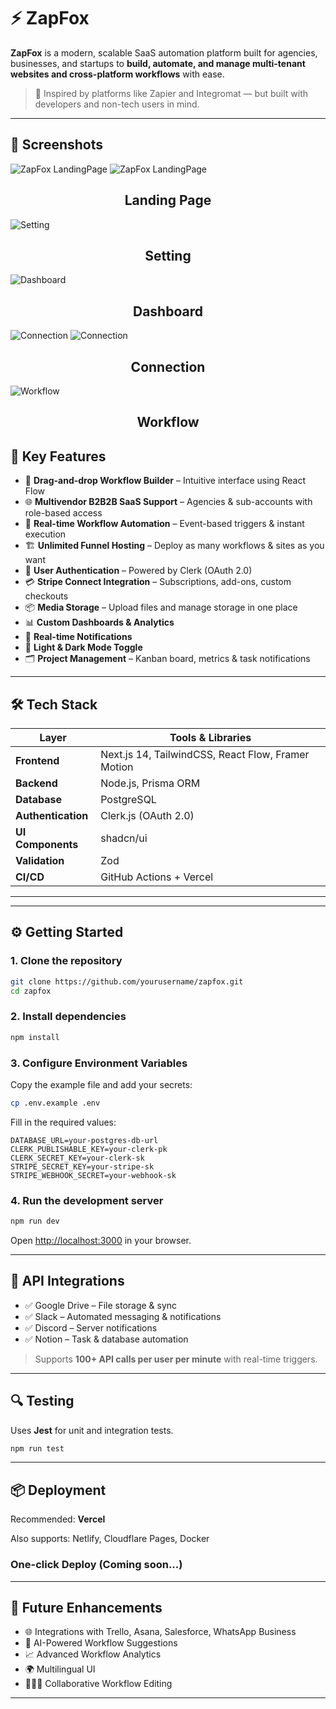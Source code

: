 
# ⚡ ZapFox

**ZapFox** is a modern, scalable SaaS automation platform built for agencies, businesses, and startups to **build, automate, and manage multi-tenant websites and cross-platform workflows** with ease.

> 🧠 Inspired by platforms like Zapier and Integromat — but built with developers and non-tech users in mind.

---
## 📸 Screenshots

![ZapFox LandingPage](https://github.com/user-attachments/assets/5b04b6c6-4290-4482-b75c-2c1158285110)
![ZapFox LandingPage](https://github.com/user-attachments/assets/34413516-6b2b-4bf2-b59b-7aadef636870)
<h2 align="center">Landing Page</h2>

![Setting](https://github.com/user-attachments/assets/70a8304b-809b-42f7-bf68-1a0c4b0a919d)
<h2 align="center">Setting</h2>


![Dashboard](https://github.com/user-attachments/assets/3845935a-2ddf-46cb-9225-c8ad6a5e6da2)
<h2 align="center">Dashboard</h2>


![Connection](https://github.com/user-attachments/assets/532e0e86-f94d-49c6-8389-aa5e502fc1eb)
![Connection](https://github.com/user-attachments/assets/3e52bd66-9580-4bd9-a23a-646dc7cbfbc8)
<h2 align="center">Connection</h2>


![Workflow](https://github.com/user-attachments/assets/22ea4fd4-1245-4aad-81ee-2c26b924e130)
<h2 align="center">Workflow</h2>


## 🚀 Key Features


- 🧩 **Drag-and-drop Workflow Builder** – Intuitive interface using React Flow
- 🌐 **Multivendor B2B2B SaaS Support** – Agencies & sub-accounts with role-based access
- 🔄 **Real-time Workflow Automation** – Event-based triggers & instant execution
- 🏗️ **Unlimited Funnel Hosting** – Deploy as many workflows & sites as you want
- 👥 **User Authentication** – Powered by Clerk (OAuth 2.0)
- 💳 **Stripe Connect Integration** – Subscriptions, add-ons, custom checkouts
- 📦 **Media Storage** – Upload files and manage storage in one place
- 📊 **Custom Dashboards & Analytics**
- 🔔 **Real-time Notifications**
- 🌙 **Light & Dark Mode Toggle**
- 🗂️ **Project Management** – Kanban board, metrics & task notifications

---

## 🛠️ Tech Stack

| Layer           | Tools & Libraries                          |
|----------------|---------------------------------------------|
| **Frontend**   | Next.js 14, TailwindCSS, React Flow, Framer Motion |
| **Backend**    | Node.js, Prisma ORM                         |
| **Database**   | PostgreSQL                                  |
| **Authentication** | Clerk.js (OAuth 2.0)                    |
| **UI Components** | shadcn/ui                                |
| **Validation** | Zod                                         |
| **CI/CD**      | GitHub Actions + Vercel                     |

---


---

## ⚙️ Getting Started

### 1. Clone the repository

```bash
git clone https://github.com/yourusername/zapfox.git
cd zapfox
```

### 2. Install dependencies

```bash
npm install
```

### 3. Configure Environment Variables

Copy the example file and add your secrets:

```bash
cp .env.example .env
```

Fill in the required values:

```env
DATABASE_URL=your-postgres-db-url
CLERK_PUBLISHABLE_KEY=your-clerk-pk
CLERK_SECRET_KEY=your-clerk-sk
STRIPE_SECRET_KEY=your-stripe-sk
STRIPE_WEBHOOK_SECRET=your-webhook-sk
```

### 4. Run the development server

```bash
npm run dev
```

Open [http://localhost:3000](http://localhost:3000) in your browser.

---

## 🔗 API Integrations

- ✅ Google Drive – File storage & sync
- ✅ Slack – Automated messaging & notifications
- ✅ Discord – Server notifications
- ✅ Notion – Task & database automation

> Supports **100+ API calls per user per minute** with real-time triggers.

---

## 🔍 Testing

Uses **Jest** for unit and integration tests.

```bash
npm run test
```

---

## 📦 Deployment

Recommended: **Vercel**

Also supports: Netlify, Cloudflare Pages, Docker

### One-click Deploy (Coming soon...)

---

## 🧠 Future Enhancements

- 🌐 Integrations with Trello, Asana, Salesforce, WhatsApp Business
- 🤖 AI-Powered Workflow Suggestions
- 📈 Advanced Workflow Analytics
- 🌍 Multilingual UI
- 👨‍👩‍👧 Collaborative Workflow Editing
---


